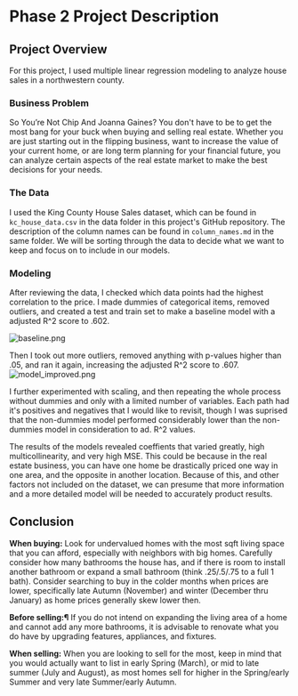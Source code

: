 # Phase 2 Project Description


## Project Overview

For this project, I used multiple linear regression modeling to analyze house sales in a northwestern county.

### Business Problem

So You’re Not Chip And Joanna Gaines? You don't have to be to get the most bang for your buck when buying and selling real estate. Whether you are just starting out in the flipping business, want to increase the value of your current home, or are long term planning for your financial future, you can analyze certain aspects of the real estate market to make the best decisions for your needs. 

### The Data

I used the King County House Sales dataset, which can be found in  `kc_house_data.csv` in the data folder in this project's GitHub repository. The description of the column names can be found in `column_names.md` in the same folder. We will be sorting through the data to decide what we want to keep and focus on to include in our models.

### Modeling

After reviewing the data, I checked which data points had the highest correlation to the price. I made dummies of categorical items, removed outliers, and created a test and train set to make a baseline model with a adjusted R^2 score to .602. 

![baseline.png](attachment:baseline.png)

Then I took out more outliers, removed anything with p-values higher than .05, and ran it again, increasing the adjusted R^2 score to .607. 
![model_improved.png](attachment:model_improved.png)

I further experimented with scaling, and then repeating the whole process without dummies and only with a limited number of variables. Each path had it's positives and negatives that I would like to revisit, though I was suprised that the non-dummies model performed considerably lower than the non-dummies model in consideration to ad. R^2 values. 

The results of the models revealed coeffients that varied greatly, high multicollinearity, and very high MSE. This could be because in the real estate business, you can have one home be drastically priced one way in one area, and the opposite in another location. Because of this, and other factors not included on the dataset, we can presume that more information and a more detailed model will be needed to accurately product results.

## Conclusion

**When buying:**
Look for undervalued homes with the most sqft living space that you can afford, especially with neighbors with big homes. Carefully consider how many bathrooms the house has, and if there is room to install another bathroom or expand a small bathroom (think .25/.5/.75 to a full 1 bath). Consider searching to buy in the colder months when prices are lower, specifically late Autumn (November) and winter (December thru January) as home prices generally skew lower then.

**Before selling:¶**
If you do not intend on expanding the living area of a home and cannot add any more bathrooms, it is advisable to renovate what you do have by upgrading features, appliances, and fixtures.

**When selling:**
When you are looking to sell for the most, keep in mind that you would actually want to list in early Spring (March), or mid to late summer (July and August), as most homes sell for higher in the Spring/early Summer and very late Summer/early Autumn.

